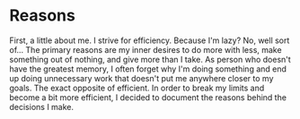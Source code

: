 # Reasons

First, a little about me. I strive for efficiency. Because I'm lazy? No, well
sort of... The primary reasons are my inner desires to do more with less, make
something out of nothing, and give more than I take. As person who doesn't have
the greatest memory, I often forget why I'm doing something and end up doing
unnecessary work that doesn't put me anywhere closer to my goals. The exact
opposite of efficient. In order to break my limits and become a bit more 
efficient, I decided to document the reasons behind the decisions I make.